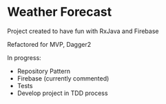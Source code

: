 # Weather Forecast

Project created to have fun with RxJava and Firebase

Refactored for MVP, Dagger2

In progress:
- Repository Pattern 
- Firebase (currently commented)
- Tests
- Develop project in TDD process
